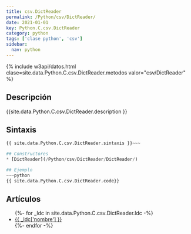 ```yaml
---
title: csv.DictReader
permalink: /Python/csv/DictReader/
date: 2021-01-01
key: Python.C.csv.DictReader
category: python
tags: ['clase python', 'csv']
sidebar: 
  nav: python
---
```


{% include w3api/datos.html clase=site.data.Python.C.csv.DictReader.metodos valor="csv/DictReader" %}

## Descripción
{{site.data.Python.C.csv.DictReader.description }}

## Sintaxis
~~~python
{{ site.data.Python.C.csv.DictReader.sintaxis }}~~~

## Constructores
* [DictReader](/Python/csv/DictReader/DictReader/)

## Ejemplo
~~~python
{{ site.data.Python.C.csv.DictReader.code}}
~~~

## Artículos
<ul>
{%- for _ldc in site.data.Python.C.csv.DictReader.ldc -%}
   <li>
       <a href="{{_ldc['url'] }}">{{ _ldc['nombre'] }}</a>
   </li>
{%- endfor -%}
</ul>
